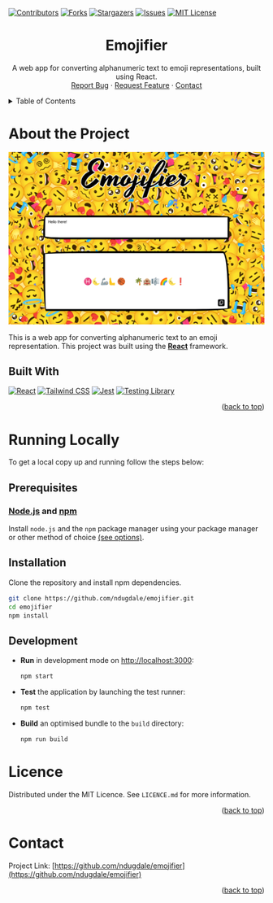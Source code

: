<a name="readme-top"></a>

[![Contributors][contributors-shield]][contributors-url]
[![Forks][forks-shield]][forks-url]
[![Stargazers][stars-shield]][stars-url]
[![Issues][issues-shield]][issues-url]
[![MIT License][license-shield]][license-url]

<div align="center">
<h1 align="center"><strong>Emojifier</strong></h1>
  <p align="center">
    A web app for converting alphanumeric text to emoji representations, built using React.
    <br />
    <a href="https://github.com/ndugdale/emojifier/issues">Report Bug</a>
    ·
    <a href="https://github.com/ndugdale/emojifier/issues">Request Feature</a>
    ·
    <a href="#contact">Contact</a>
  </p>
</div>

<!-- TABLE OF CONTENTS -->
<details>
  <summary>Table of Contents</summary>
  <ol>
    <li>
      <a href="#about-the-project">About The Project</a>
      <ul>
        <li><a href="#built-with">Built With</a></li>
      </ul>
    </li>
    <li>
      <a href="#running-locally">Running Locally</a>
      <ul>
        <li><a href="#prerequisites">Prerequisites</a></li>
        <li><a href="#installation">Installation</a></li>
        <li><a href="#development">Developments</a>a></li>
      </ul>
    </li>
    <li><a href="#licence">Licence</a></li>
    <li><a href="#contact">Contact</a></li>
  </ol>
</details>

<!-- ABOUT THE PROJECT -->

# About the Project

<p align="center">
  <img src="/docs/images/emojifier.png?raw=true" alt="Screenshot of Emojifier web app"/>
</p>

This is a web app for converting alphanumeric text to an emoji representation. This project was built using the [**React**](https://react.dev/) framework.

## Built With

[![React][react-shield]][react-url]
[![Tailwind CSS][tailwind-shield]][tailwind-url]
[![Jest][jest-shield]][jest-url]
[![Testing Library][testing-library-shield]][testing-library-url]

<p align="right">(<a href="#readme-top">back to top</a>)</p>

<!-- RUNNING LOCALLY -->

# Running Locally

To get a local copy up and running follow the steps below:

## Prerequisites

### [**Node.js**](https://nodejs.org/en/download/package-manager/) and [**npm**](https://nodejs.org/en/download/package-manager/)

Install `node.js` and the `npm` package manager using your package manager or other method of choice [(see options)](https://nodejs.org/en/download/package-manager/).

## Installation

Clone the repository and install npm dependencies.

```sh
git clone https://github.com/ndugdale/emojifier.git
cd emojifier
npm install
```

## Development

- **Run** in development mode on [http://localhost:3000](http://localhost:3000):

  ```sh
  npm start
  ```

- **Test** the application by launching the test runner:

  ```sh
  npm test
  ```

- **Build** an optimised bundle to the `build` directory:
  ```sh
  npm run build
  ```

<!-- LICENCE -->

# Licence

Distributed under the MIT Licence. See `LICENCE.md` for more information.

<p align="right">(<a href="#readme-top">back to top</a>)</p>

<!-- CONTACT -->

# Contact

Project Link: [https://github.com/ndugdale/emojifier](https://github.com/ndugdale/emojifier)

<p align="right">(<a href="#readme-top">back to top</a>)</p>

<!-- MARKDOWN LINKS & IMAGES -->

[contributors-shield]: https://img.shields.io/github/contributors/ndugdale/emojifier.svg?style=for-the-badge
[contributors-url]: https://github.com/ndugdale/emojifier/graphs/contributors
[forks-shield]: https://img.shields.io/github/forks/ndugdale/emojifier.svg?style=for-the-badge
[forks-url]: https://github.com/ndugdale/emojifier/network/members
[stars-shield]: https://img.shields.io/github/stars/ndugdale/emojifier.svg?style=for-the-badge
[stars-url]: https://github.com/ndugdale/emojifier/stargazers
[issues-shield]: https://img.shields.io/github/issues/ndugdale/emojifier.svg?style=for-the-badge
[issues-url]: https://github.com/ndugdale/emojifier/issues
[license-shield]: https://img.shields.io/github/license/ndugdale/emojifier.svg?style=for-the-badge
[license-url]: https://github.com/ndugdale/emojifier/blob/main/LICENCE.md
[react-shield]: https://img.shields.io/badge/React-20232A?style=for-the-badge&logo=react&logoColor=61DAFB
[react-url]: https://react.dev/
[tailwind-shield]: https://img.shields.io/badge/Tailwind_CSS-38B2AC?style=for-the-badge&logo=tailwind-css&logoColor=white
[tailwind-url]: https://tailwindcss.com/
[jest-shield]: https://img.shields.io/badge/Jest-323330?style=for-the-badge&logo=Jest&logoColor=white
[jest-url]: https://jestjs.io/
[testing-library-shield]: https://img.shields.io/badge/testing%20library-323330?style=for-the-badge&logo=testing-library&logoColor=red
[testing-library-url]: https://testing-library.com/
